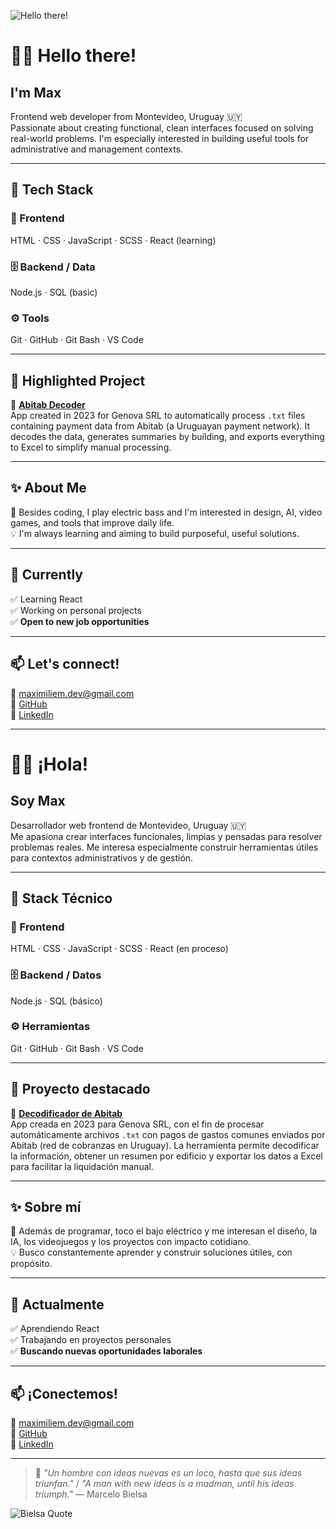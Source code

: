 ![Hello there!](https://media.tenor.com/Bks2Si272y4AAAAM/obi-wan-kenobi-hello-there.gif)

# 👋🏻 Hello there!

## I'm Max

Frontend web developer from Montevideo, Uruguay 🇺🇾  
Passionate about creating functional, clean interfaces focused on solving real-world problems. I'm especially interested in building useful tools for administrative and management contexts.

---

## 🧰 Tech Stack

### 🎨 Frontend  
HTML · CSS · JavaScript · SCSS · React (learning)

### 🗄️ Backend / Data  
Node.js · SQL (basic)

### ⚙️ Tools  
Git · GitHub · Git Bash · VS Code

---

## 🧩 Highlighted Project

🔎 **[Abitab Decoder](https://github.com/Maximiliem/decodificador-abitab)**  
App created in 2023 for Genova SRL to automatically process `.txt` files containing payment data from Abitab (a Uruguayan payment network). It decodes the data, generates summaries by building, and exports everything to Excel to simplify manual processing.

---

## ✨ About Me

🎸 Besides coding, I play electric bass and I'm interested in design, AI, video games, and tools that improve daily life.  
💡 I'm always learning and aiming to build purposeful, useful solutions.

---

## 📍 Currently

✅ Learning React  
✅ Working on personal projects  
✅ **Open to new job opportunities**

---

## 📫 Let's connect!

📧 maximiliem.dev@gmail.com  
🐙 [GitHub](https://github.com/Maximiliem)  
💼 [LinkedIn](https://www.linkedin.com/in/maximiliano-bertta-borges/)

---

# 👋🏻 ¡Hola!

## Soy Max

Desarrollador web frontend de Montevideo, Uruguay 🇺🇾  
Me apasiona crear interfaces funcionales, limpias y pensadas para resolver problemas reales. Me interesa especialmente construir herramientas útiles para contextos administrativos y de gestión.

---

## 🧰 Stack Técnico

### 🎨 Frontend  
HTML · CSS · JavaScript · SCSS · React (en proceso)

### 🗄️ Backend / Datos  
Node.js · SQL (básico)

### ⚙️ Herramientas  
Git · GitHub · Git Bash · VS Code

---

## 🧩 Proyecto destacado

🔎 **[Decodificador de Abitab](https://github.com/Maximiliem/decodificador-abitab)**  
App creada en 2023 para Genova SRL, con el fin de procesar automáticamente archivos `.txt` con pagos de gastos comunes enviados por Abitab (red de cobranzas en Uruguay). La herramienta permite decodificar la información, obtener un resumen por edificio y exportar los datos a Excel para facilitar la liquidación manual.  

---

## ✨ Sobre mí

🎸 Además de programar, toco el bajo eléctrico y me interesan el diseño, la IA, los videojuegos y los proyectos con impacto cotidiano.  
💡 Busco constantemente aprender y construir soluciones útiles, con propósito.

---

## 📍 Actualmente

✅ Aprendiendo React  
✅ Trabajando en proyectos personales  
✅ **Buscando nuevas oportunidades laborales**

---

## 📫 ¡Conectemos!

📧 maximiliem.dev@gmail.com  
🐙 [GitHub](https://github.com/Maximiliem)  
💼 [LinkedIn](https://www.linkedin.com/in/maximiliano-bertta-borges/)

---

> 💬 *"Un hombre con ideas nuevas es un loco, hasta que sus ideas triunfan."*  / *"A man with new ideas is a madman, until his ideas triumph."*
> — Marcelo Bielsa

![Bielsa Quote](https://storage.googleapis.com/tenfield-storage/2025/06/f6a0765e-bielsa.jpg)
